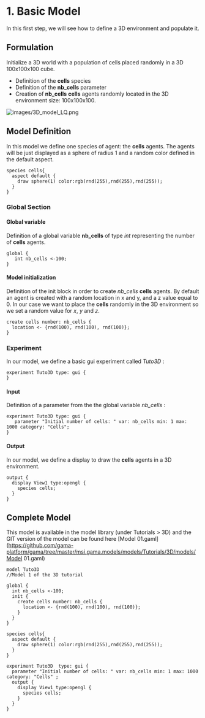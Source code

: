 # 1. Basic Model



In this first step, we will see how to define a 3D environment and populate it.






## Formulation
Initialize a 3D world with a population of cells placed randomly in a 3D 100x100x100 cube.
  * Definition of the **cells** species
  * Definition of the **nb\_cells** parameter
  * Creation of **nb\_cells** **cells** agents randomly located in the 3D environment size: 100x100x100.


![images/3D_model_LQ.png](resources/images/3D_model_LQ.png)





## Model Definition

In this model we define one species of agent: the **cells** agents. The agents will be just displayed as a sphere of radius 1 and a random color defined in the default aspect.

```
species cells{
  aspect default {
    draw sphere(1) color:rgb(rnd(255),rnd(255),rnd(255));
  }
}
```

### Global Section

#### Global variable

Definition of a global variable **nb\_cells** of type _int_ representing the number of **cells** agents.

```
global {
   int nb_cells <-100;
}
```

#### Model initialization

Definition of the init block in order to create _nb\_cells_ **cells** agents. By default an agent is created with a random location in x and y, and a z value equal to 0. In our case we want to place the **cells** randomly in the 3D environment so we set a random value for _x_, _y_ and _z_.

```
create cells number: nb_cells {
  location <- {rnd(100), rnd(100), rnd(100)};
}
```



### Experiment

In our model, we define a basic gui experiment called _Tuto3D_ :
```
experiment Tuto3D type: gui {
}
```

#### Input
Definition of a parameter from the the global variable _nb\_cells_ :
```
experiment Tuto3D type: gui {
   parameter "Initial number of cells: " var: nb_cells min: 1 max: 1000 category: "Cells";	
}
```

#### Output

In our model, we define a display to draw the **cells** agents in a 3D environment.
```
output {
  display View1 type:opengl {
    species cells;
  }
}
```





## Complete Model

This model is available in the model library (under Tutorials > 3D) and the GIT version of the model can be found here [Model 01.gaml](https://github.com/gama-platform/gama/tree/master/msi.gama.models/models/Tutorials/3D/models/Model 01.gaml)

```
model Tuto3D
//Model 1 of the 3D tutorial   

global {
  int nb_cells <-100;	
  init { 
    create cells number: nb_cells { 
      location <- {rnd(100), rnd(100), rnd(100)};       
    } 
  }  
} 
  
species cells{                      
  aspect default {
    draw sphere(1) color:rgb(rnd(255),rnd(255),rnd(255));   
  }
}

experiment Tuto3D  type: gui {
  parameter "Initial number of cells: " var: nb_cells min: 1 max: 1000 category: "Cells" ;	
  output {
    display View1 type:opengl {
      species cells;
    }
  }
}
```